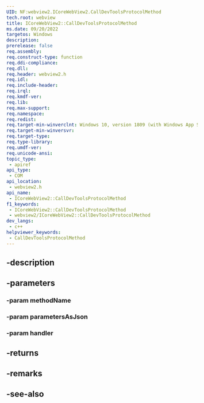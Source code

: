 ```yaml
---
UID: NF:webview2.ICoreWebView2.CallDevToolsProtocolMethod
tech.root: webview
title: ICoreWebView2::CallDevToolsProtocolMethod
ms.date: 09/20/2022
targetos: Windows
description: 
prerelease: false
req.assembly: 
req.construct-type: function
req.ddi-compliance: 
req.dll: 
req.header: webview2.h
req.idl: 
req.include-header: 
req.irql: 
req.kmdf-ver: 
req.lib: 
req.max-support: 
req.namespace: 
req.redist: 
req.target-min-winverclnt: Windows 10, version 1809 (with Windows App SDK 1.1 or later)
req.target-min-winversvr: 
req.target-type: 
req.type-library: 
req.umdf-ver: 
req.unicode-ansi: 
topic_type:
 - apiref
api_type:
 - COM
api_location:
 - webview2.h
api_name:
 - ICoreWebView2::CallDevToolsProtocolMethod
f1_keywords:
 - ICoreWebView2::CallDevToolsProtocolMethod
 - webview2/ICoreWebView2::CallDevToolsProtocolMethod
dev_langs:
 - c++
helpviewer_keywords:
 - CallDevToolsProtocolMethod
---
```


## -description

## -parameters

### -param methodName

### -param parametersAsJson

### -param handler

## -returns

## -remarks

## -see-also

